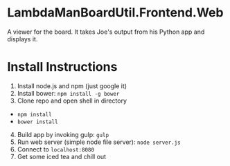 LambdaManBoardUtil.Frontend.Web
==========

A viewer for the board. It takes Joe's output from his Python app and displays it.

Install Instructions
===============

1. Install node.js and npm (just google it)
2. Install bower: `npm install -g bower`
3. Clone repo and open shell in directory
  * `npm install`
  * `bower install`
4. Build app by invoking gulp: `gulp`
5. Run web server (simple node file server): `node server.js`
6. Connect to `localhost:8080`
7. Get some iced tea and chill out
